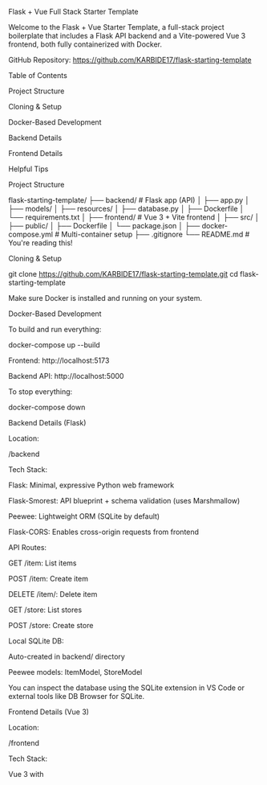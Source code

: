 Flask + Vue Full Stack Starter Template

Welcome to the Flask + Vue Starter Template, a full-stack project boilerplate that includes a Flask API backend and a Vite-powered Vue 3 frontend, both fully containerized with Docker.

GitHub Repository: https://github.com/KARBIDE17/flask-starting-template

Table of Contents

Project Structure

Cloning & Setup

Docker-Based Development

Backend Details

Frontend Details

Helpful Tips

Project Structure

flask-starting-template/
├── backend/             # Flask app (API)
│   ├── app.py
│   ├── models/
│   ├── resources/
│   ├── database.py
│   ├── Dockerfile
│   └── requirements.txt
│
├── frontend/            # Vue 3 + Vite frontend
│   ├── src/
│   ├── public/
│   ├── Dockerfile
│   └── package.json
│
├── docker-compose.yml   # Multi-container setup
├── .gitignore
└── README.md            # You're reading this!

Cloning & Setup

git clone https://github.com/KARBIDE17/flask-starting-template.git
cd flask-starting-template

Make sure Docker is installed and running on your system.

Docker-Based Development

To build and run everything:

docker-compose up --build

Frontend: http://localhost:5173

Backend API: http://localhost:5000

To stop everything:

docker-compose down

Backend Details (Flask)

Location:

/backend

Tech Stack:

Flask: Minimal, expressive Python web framework

Flask-Smorest: API blueprint + schema validation (uses Marshmallow)

Peewee: Lightweight ORM (SQLite by default)

Flask-CORS: Enables cross-origin requests from frontend

API Routes:

GET /item: List items

POST /item: Create item

DELETE /item/<id>: Delete item

GET /store: List stores

POST /store: Create store

Local SQLite DB:

Auto-created in backend/ directory

Peewee models: ItemModel, StoreModel

You can inspect the database using the SQLite extension in VS Code or external tools like DB Browser for SQLite.

Frontend Details (Vue 3)

Location:

/frontend

Tech Stack:

Vue 3 with <script setup> syntax

Vite: Lightning-fast dev environment

Axios: API communication

Pug (optional): HTML templating used in components

Main Components:

AddItemForm.vue: Form for creating items

ItemList.vue: Shows items grouped by store

StoreList.vue: Optional display of stores

Axios API Helper:

Located in frontend/src/api.js, defines:

getItems, createItem, deleteItem

getStores, createStore

These use a shared api object that targets the backend.

Helpful Tips

1. Inspect SQLite DB

Install the SQLite extension for VS Code

Open the .sqlite3 file in the backend/ folder

Browse tables, run queries, etc.

2. Clean Docker Build

docker-compose down --volumes --remove-orphans

